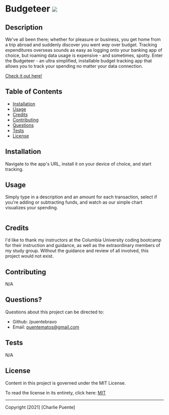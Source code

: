 # Budgeteer ![](https://img.shields.io/badge/license-MIT-blue)

## Description

We've all been there; whether for pleasure or business, you get home from a trip abroad and suddenly discover you went _way_ over budget. Tracking expenditures overseas sounds as easy as logging onto your banking app of choice, but roaming data usage is expensive - and sometimes, spotty. Enter the Budgeteer - an ultra simplified, installable budget tracking app that allows you to track your spending no matter your data connection.

[Check it out here!](https://secret-eyrie-27198.herokuapp.com/)

## Table of Contents

- [Installation](#installation)
- [Usage](#usage)
- [Credits](#credits)
- [Contributing](#contributing)
- [Questions](#questions)
- [Tests](#tests)
- [License](#license)

## Installation

Navigate to the app's URL, install it on your device of choice, and start tracking.

## Usage

Simply type in a description and an amount for each transaction, select if you're adding or subtracting funds, and watch as our simple chart visualizes your spending.

![]()

## Credits

I'd like to thank my instructors at the Columbia University coding bootcamp for their instruction and guidance, as well as the extraordinary members of my study group. Without the guidance and review of all involved, this project would not exist.

## Contributing

N/A

## Questions?

Questions about this project can be directed to:

- Github: /puentebravo
- Email: puentematos@gmail.com

## Tests

N/A

## License

Content in this project is governed under the MIT License.

To read the license in its entirety, click here: [MIT](./LICENSE)

---

Copyright [2021] [Charlie Puente]
